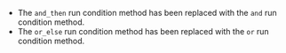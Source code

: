 - The `and_then` run condition method has been replaced with the `and` run condition method.
- The `or_else` run condition method has been replaced with the `or` run condition method.
